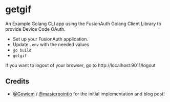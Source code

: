 # getgif

An Example Golang CLI app using the FusionAuth Golang Client Library to provide Device Code OAuth.

* Set up your FusionAuth application.
* Update `.env` with the needed values
* `go build`
* `getgif`

If you want to logout of your browser, go to http://localhost:9011/logout

## Credits

- [@Gowiem](https://github.com/Gowiem) / [@masterpointio](https://github.com/masterpointio) for the initial implementation and blog post!

